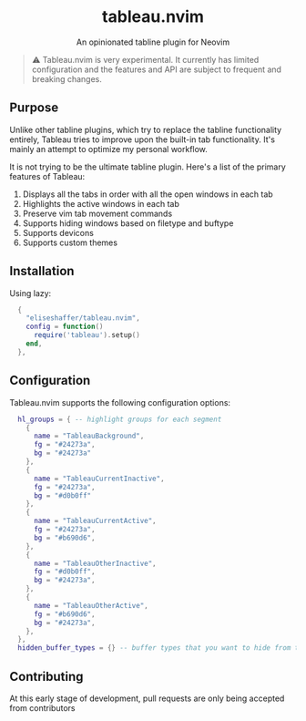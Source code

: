 <div align="center">

# tableau.nvim
An opinionated tabline plugin for Neovim

</div>

> ⚠️ Tableau.nvim is very experimental. It currently has limited configuration and the features and API are subject to frequent and breaking changes.

## Purpose
Unlike other tabline plugins, which try to replace the tabline functionality entirely, Tableau tries to improve upon the built-in tab functionality. It's mainly an attempt to optimize my personal workflow.

It is not trying to be the ultimate tabline plugin. Here's a list of the primary features of Tableau:

1. Displays all the tabs in order with all the open windows in each tab
2. Highlights the active windows in each tab
3. Preserve vim tab movement commands
4. Supports hiding windows based on filetype and buftype 
5. Supports devicons
6. Supports custom themes

## Installation
Using lazy:
```lua
  {
    "eliseshaffer/tableau.nvim",
    config = function()
      require('tableau').setup()
    end,
  },
```

## Configuration
Tableau.nvim supports the following configuration options:
```lua
  hl_groups = { -- highlight groups for each segment
    {
      name = "TableauBackground",
      fg = "#24273a",
      bg = "#24273a"
    },
    {
      name = "TableauCurrentInactive",
      fg = "#24273a",
      bg = "#d0b0ff"
    },
    {
      name = "TableauCurrentActive",
      fg = "#24273a",
      bg = "#b690d6",
    },
    {
      name = "TableauOtherInactive",
      fg = "#d0b0ff",
      bg = "#24273a",
    },
    {
      name = "TableauOtherActive",
      fg = "#b690d6",
      bg = "#24273a",
    },
  },
  hidden_buffer_types = {} -- buffer types that you want to hide from the tabline
```

## Contributing
At this early stage of development, pull requests are only being accepted from contributors

